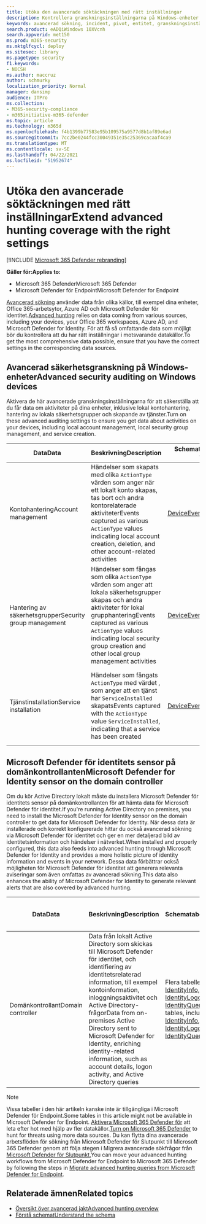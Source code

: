 ```yaml
---
title: Utöka den avancerade söktäckningen med rätt inställningar
description: Kontrollera granskningsinställningarna på Windows-enheter och andra inställningar för att se till att du får den mest omfattande informationen under avancerad sökning
keywords: avancerad sökning, incident, pivot, entitet, granskningsinställningar, användarkontohantering, hantering av säkerhetsgrupper, hot efter hot, sökning, sökning, fråga, telemetri, Microsoft 365, Microsoft 365 Defender
search.product: eADQiWindows 10XVcnh
search.appverid: met150
ms.prod: m365-security
ms.mktglfcycl: deploy
ms.sitesec: library
ms.pagetype: security
f1.keywords:
- NOCSH
ms.author: maccruz
author: schmurky
localization_priority: Normal
manager: dansimp
audience: ITPro
ms.collection:
- M365-security-compliance
- m365initiative-m365-defender
ms.topic: article
ms.technology: m365d
ms.openlocfilehash: f4b1399b77583e95b109575a9577d8b1af89e6ad
ms.sourcegitcommit: 7cc2be0244fcc30049351e35c25369cacaaf4ca9
ms.translationtype: MT
ms.contentlocale: sv-SE
ms.lasthandoff: 04/22/2021
ms.locfileid: "51952674"
---
```

# <a name="extend-advanced-hunting-coverage-with-the-right-settings"></a><span data-ttu-id="34f3a-104">Utöka den avancerade söktäckningen med rätt inställningar</span><span class="sxs-lookup"><span data-stu-id="34f3a-104">Extend advanced hunting coverage with the right settings</span></span>

[!INCLUDE [Microsoft 365 Defender rebranding](../includes/microsoft-defender.md)]


<span data-ttu-id="34f3a-105">**Gäller för:**</span><span class="sxs-lookup"><span data-stu-id="34f3a-105">**Applies to:**</span></span>
- <span data-ttu-id="34f3a-106">Microsoft 365 Defender</span><span class="sxs-lookup"><span data-stu-id="34f3a-106">Microsoft 365 Defender</span></span>
- <span data-ttu-id="34f3a-107">Microsoft Defender för Endpoint</span><span class="sxs-lookup"><span data-stu-id="34f3a-107">Microsoft Defender for Endpoint</span></span>

<span data-ttu-id="34f3a-108">[Avancerad sökning](advanced-hunting-overview.md) använder data från olika källor, till exempel dina enheter, Office 365-arbetsytor, Azure AD och Microsoft Defender för identitet.</span><span class="sxs-lookup"><span data-stu-id="34f3a-108">[Advanced hunting](advanced-hunting-overview.md) relies on data coming from various sources, including your devices, your Office 365 workspaces, Azure AD, and Microsoft Defender for Identity.</span></span> <span data-ttu-id="34f3a-109">För att få så omfattande data som möjligt bör du kontrollera att du har rätt inställningar i motsvarande datakällor.</span><span class="sxs-lookup"><span data-stu-id="34f3a-109">To get the most comprehensive data possible, ensure that you have the correct settings in the corresponding data sources.</span></span>

## <a name="advanced-security-auditing-on-windows-devices"></a><span data-ttu-id="34f3a-110">Avancerad säkerhetsgranskning på Windows-enheter</span><span class="sxs-lookup"><span data-stu-id="34f3a-110">Advanced security auditing on Windows devices</span></span>
<span data-ttu-id="34f3a-111">Aktivera de här avancerade granskningsinställningarna för att säkerställa att du får data om aktiviteter på dina enheter, inklusive lokal kontohantering, hantering av lokala säkerhetsgrupper och skapande av tjänster.</span><span class="sxs-lookup"><span data-stu-id="34f3a-111">Turn on these advanced auditing settings to ensure you get data about activities on your devices, including local account management, local security group management, and service creation.</span></span>

| <span data-ttu-id="34f3a-112">Data</span><span class="sxs-lookup"><span data-stu-id="34f3a-112">Data</span></span> | <span data-ttu-id="34f3a-113">Beskrivning</span><span class="sxs-lookup"><span data-stu-id="34f3a-113">Description</span></span> | <span data-ttu-id="34f3a-114">Schematabell</span><span class="sxs-lookup"><span data-stu-id="34f3a-114">Schema table</span></span> | <span data-ttu-id="34f3a-115">Så här konfigurerar du</span><span class="sxs-lookup"><span data-stu-id="34f3a-115">How to configure</span></span> |
| --- | --- | --- | --- |
| <span data-ttu-id="34f3a-116">Kontohantering</span><span class="sxs-lookup"><span data-stu-id="34f3a-116">Account management</span></span> | <span data-ttu-id="34f3a-117">Händelser som skapats med olika `ActionType` värden som anger när ett lokalt konto skapas, tas bort och andra kontorelaterade aktiviteter</span><span class="sxs-lookup"><span data-stu-id="34f3a-117">Events captured as various `ActionType` values indicating local account creation, deletion, and other account-related activities</span></span> | [<span data-ttu-id="34f3a-118">DeviceEvents</span><span class="sxs-lookup"><span data-stu-id="34f3a-118">DeviceEvents</span></span>](advanced-hunting-deviceevents-table.md) | <span data-ttu-id="34f3a-119">– Distribuera en princip för avancerad säkerhetsgranskning: [Hantera användarkonton](/windows/security/threat-protection/auditing/audit-user-account-management)</span><span class="sxs-lookup"><span data-stu-id="34f3a-119">- Deploy an advanced security audit policy: [Audit User Account Management](/windows/security/threat-protection/auditing/audit-user-account-management)</span></span><br> <span data-ttu-id="34f3a-120">- [Läs mer om avancerade principer för säkerhetsgranskning](/windows/security/threat-protection/auditing/advanced-security-auditing)</span><span class="sxs-lookup"><span data-stu-id="34f3a-120">- [Learn about advanced security audit policies](/windows/security/threat-protection/auditing/advanced-security-auditing)</span></span> |
| <span data-ttu-id="34f3a-121">Hantering av säkerhetsgrupper</span><span class="sxs-lookup"><span data-stu-id="34f3a-121">Security group management</span></span> | <span data-ttu-id="34f3a-122">Händelser som fångas som olika `ActionType` värden som anger att lokala säkerhetsgrupper skapas och andra aktiviteter för lokal grupphantering</span><span class="sxs-lookup"><span data-stu-id="34f3a-122">Events captured as various `ActionType` values indicating local security group creation and other local group management activities</span></span> | [<span data-ttu-id="34f3a-123">DeviceEvents</span><span class="sxs-lookup"><span data-stu-id="34f3a-123">DeviceEvents</span></span>](advanced-hunting-deviceevents-table.md) | <span data-ttu-id="34f3a-124">- Distribuera en princip för avancerad säkerhetsgranskning: [Granskning av grupphantering för säkerhetsgrupper](/windows/security/threat-protection/auditing/audit-security-group-management)</span><span class="sxs-lookup"><span data-stu-id="34f3a-124">- Deploy an advanced security audit policy: [Audit Security Group Management](/windows/security/threat-protection/auditing/audit-security-group-management)</span></span><br> <span data-ttu-id="34f3a-125">- [Läs mer om avancerade principer för säkerhetsgranskning](/windows/security/threat-protection/auditing/advanced-security-auditing)</span><span class="sxs-lookup"><span data-stu-id="34f3a-125">- [Learn about advanced security audit policies](/windows/security/threat-protection/auditing/advanced-security-auditing)</span></span> |
| <span data-ttu-id="34f3a-126">Tjänstinstallation</span><span class="sxs-lookup"><span data-stu-id="34f3a-126">Service installation</span></span> | <span data-ttu-id="34f3a-127">Händelser som fångats `ActionType` med värdet , som anger att en tjänst har `ServiceInstalled` skapats</span><span class="sxs-lookup"><span data-stu-id="34f3a-127">Events captured with the `ActionType` value `ServiceInstalled`, indicating that a service has been created</span></span> | [<span data-ttu-id="34f3a-128">DeviceEvents</span><span class="sxs-lookup"><span data-stu-id="34f3a-128">DeviceEvents</span></span>](advanced-hunting-deviceevents-table.md) | <span data-ttu-id="34f3a-129">- Distribuera en princip för avancerad säkerhetsgranskning: [Granskningssäkerhetssystemtillägg](/windows/security/threat-protection/auditing/audit-security-system-extension)</span><span class="sxs-lookup"><span data-stu-id="34f3a-129">- Deploy an advanced security audit policy: [Audit Security System Extension](/windows/security/threat-protection/auditing/audit-security-system-extension)</span></span><br> <span data-ttu-id="34f3a-130">- [Läs mer om avancerade principer för säkerhetsgranskning](/windows/security/threat-protection/auditing/advanced-security-auditing)</span><span class="sxs-lookup"><span data-stu-id="34f3a-130">- [Learn about advanced security audit policies](/windows/security/threat-protection/auditing/advanced-security-auditing)</span></span> |

## <a name="microsoft-defender-for-identity-sensor-on-the-domain-controller"></a><span data-ttu-id="34f3a-131">Microsoft Defender för identitets sensor på domänkontrollanten</span><span class="sxs-lookup"><span data-stu-id="34f3a-131">Microsoft Defender for Identity sensor on the domain controller</span></span>
<span data-ttu-id="34f3a-132">Om du kör Active Directory lokalt måste du installera Microsoft Defender för identitets sensor på domänkontrollanten för att hämta data för Microsoft Defender för identitet.</span><span class="sxs-lookup"><span data-stu-id="34f3a-132">If you're running Active Directory on premises, you need to install the Microsoft Defender for Identity sensor on the domain controller to get data for Microsoft Defender for Identity.</span></span> <span data-ttu-id="34f3a-133">När dessa data är installerade och korrekt konfigurerade hittar du också avancerad sökning via Microsoft Defender för identitet och ger en mer detaljerad bild av identitetsinformation och händelser i nätverket.</span><span class="sxs-lookup"><span data-stu-id="34f3a-133">When installed and properly configured, this data also feeds into advanced hunting through Microsoft Defender for Identity and provides a more holistic picture of identity information and events in your network.</span></span> <span data-ttu-id="34f3a-134">Dessa data förbättrar också möjligheten för Microsoft Defender för identitet att generera relevanta aviseringar som även omfattas av avancerad sökning.</span><span class="sxs-lookup"><span data-stu-id="34f3a-134">This data also enhances the ability of Microsoft Defender for Identity to generate relevant alerts that are also covered by advanced hunting.</span></span> 

| <span data-ttu-id="34f3a-135">Data</span><span class="sxs-lookup"><span data-stu-id="34f3a-135">Data</span></span> | <span data-ttu-id="34f3a-136">Beskrivning</span><span class="sxs-lookup"><span data-stu-id="34f3a-136">Description</span></span> | <span data-ttu-id="34f3a-137">Schematabell</span><span class="sxs-lookup"><span data-stu-id="34f3a-137">Schema table</span></span> | <span data-ttu-id="34f3a-138">Så här konfigurerar du</span><span class="sxs-lookup"><span data-stu-id="34f3a-138">How to configure</span></span> |
| --- | --- | --- | --- |
| <span data-ttu-id="34f3a-139">Domänkontrollant</span><span class="sxs-lookup"><span data-stu-id="34f3a-139">Domain controller</span></span> | <span data-ttu-id="34f3a-140">Data från lokalt Active Directory som skickas till Microsoft Defender för identitet, och identifiering av identitetsrelaterad information, till exempel kontoinformation, inloggningsaktivitet och Active Directory-frågor</span><span class="sxs-lookup"><span data-stu-id="34f3a-140">Data from on-premises Active Directory sent to Microsoft Defender for Identity, enriching identity-related information, such as account details, logon activity, and Active Directory queries</span></span> | <span data-ttu-id="34f3a-141">Flera tabeller, inklusive [IdentityInfo,](advanced-hunting-identityinfo-table.md) [IdentityLogonEvents](advanced-hunting-identitylogonevents-table.md)och [IdentityQueryEvents](advanced-hunting-identityqueryevents-table.md)</span><span class="sxs-lookup"><span data-stu-id="34f3a-141">Multiple tables, including [IdentityInfo](advanced-hunting-identityinfo-table.md), [IdentityLogonEvents](advanced-hunting-identitylogonevents-table.md), and [IdentityQueryEvents](advanced-hunting-identityqueryevents-table.md)</span></span>  | <span data-ttu-id="34f3a-142">- [Installera Microsoft Defender för identitets sensor](/azure-advanced-threat-protection/install-atp-step4)</span><span class="sxs-lookup"><span data-stu-id="34f3a-142">- [Install the Microsoft Defender for Identity sensor](/azure-advanced-threat-protection/install-atp-step4)</span></span><br><span data-ttu-id="34f3a-143">- [Aktivera relevanta Windows-händelser](/azure-advanced-threat-protection/configure-event-collection)</span><span class="sxs-lookup"><span data-stu-id="34f3a-143">- [Turn on relevant Windows Events](/azure-advanced-threat-protection/configure-event-collection)</span></span> |

>[!NOTE]
><span data-ttu-id="34f3a-144">Vissa tabeller i den här artikeln kanske inte är tillgängliga i Microsoft Defender för Endpoint.</span><span class="sxs-lookup"><span data-stu-id="34f3a-144">Some tables in this article might not be available in Microsoft Defender for Endpoint.</span></span> <span data-ttu-id="34f3a-145">[Aktivera Microsoft 365 Defender för](m365d-enable.md) att leta efter hot med hjälp av fler datakällor.</span><span class="sxs-lookup"><span data-stu-id="34f3a-145">[Turn on Microsoft 365 Defender](m365d-enable.md) to hunt for threats using more data sources.</span></span> <span data-ttu-id="34f3a-146">Du kan flytta dina avancerade arbetsflöden för sökning från Microsoft Defender för Slutpunkt till Microsoft 365 Defender genom att följa stegen i Migrera avancerade sökfrågor från [Microsoft Defender för Slutpunkt.](advanced-hunting-migrate-from-mde.md)</span><span class="sxs-lookup"><span data-stu-id="34f3a-146">You can move your advanced hunting workflows from Microsoft Defender for Endpoint to Microsoft 365 Defender by following the steps in [Migrate advanced hunting queries from Microsoft Defender for Endpoint](advanced-hunting-migrate-from-mde.md).</span></span>

## <a name="related-topics"></a><span data-ttu-id="34f3a-147">Relaterade ämnen</span><span class="sxs-lookup"><span data-stu-id="34f3a-147">Related topics</span></span>
- [<span data-ttu-id="34f3a-148">Översikt över avancerad jakt</span><span class="sxs-lookup"><span data-stu-id="34f3a-148">Advanced hunting overview</span></span>](advanced-hunting-overview.md)
- [<span data-ttu-id="34f3a-149">Förstå schemat</span><span class="sxs-lookup"><span data-stu-id="34f3a-149">Understand the schema</span></span>](advanced-hunting-schema-tables.md)